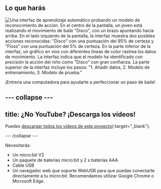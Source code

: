 ## Lo que harás

![Una interfaz de aprendizaje automático probando un modelo de reconocimiento de acción. En el centro de la pantalla, un joven está realizando el movimiento de baile "Disco", con un brazo apuntando hacia arriba. En el lado izquierdo de la pantalla, la interfaz muestra dos posibles acciones reconocidas: "Disco" con una puntuación del 95% de certeza y "Floss" con una puntuación del 5% de certeza. En la parte inferior de la interfaz, un gráfico en vivo con diferentes líneas de color rastrea los datos de movimiento. La interfaz indica que el modelo ha identificado con precisión la acción del niño como "Disco" con gran confianza. La parte superior de la interfaz incluye los pasos: "1. Añadir datos, 2. Modelo de entrenamiento, 3. Modelo de prueba."](images/wywm.png)

¡Entrena una computadora para ayudarte a perfeccionar un paso de baile!

## --- collapse ---

## title: ¿No YouTube? ¡Descarga los vídeos!

Puedes [descargar todos los vídeos de este proyecto](https://rpf.io/p/en/dance-detector-go){:target="_blank"}.

\--- /collapse ---

Necesitarás:

- Un micro:bit V2
- Un paquete de baterías micro:bit y 2 x baterías AAA
- Cable USB
- Un navegador web que soporte WebUSB para que puedas conectarte directamente a tu micro:bit. Recomendamos utilizar Google Chrome o Microsoft Edge.